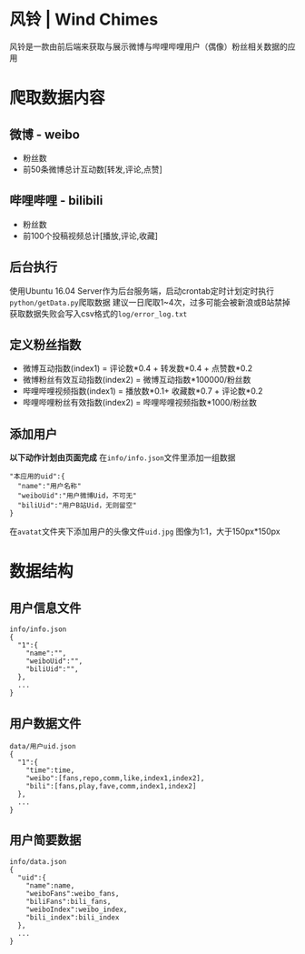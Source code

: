 # 风铃 | Wind Chimes
风铃是一款由前后端来获取与展示微博与哔哩哔哩用户（偶像）粉丝相关数据的应用

# 爬取数据内容
## 微博 - weibo
 - 粉丝数
 - 前50条微博总计互动数\[转发,评论,点赞\]
## 哔哩哔哩 - bilibili
 - 粉丝数
 - 前100个投稿视频总计\[播放,评论,收藏\]
## 后台执行
使用Ubuntu 16.04 Server作为后台服务端，启动crontab定时计划定时执行`python/getData.py`爬取数据
建议一日爬取1~4次，过多可能会被新浪或B站禁掉
获取数据失败会写入csv格式的`log/error_log.txt`

## 定义粉丝指数
 - 微博互动指数(index1)  =  评论数\*0.4 + 转发数\*0.4 + 点赞数\*0.2
 - 微博粉丝有效互动指数(index2)  =  微博互动指数\*100000/粉丝数
 - 哔哩哔哩视频指数(index1)  =  播放数\*0.1+ 收藏数\*0.7 + 评论数\*0.2
 - 哔哩哔哩粉丝有效指数(index2)  =  哔哩哔哩视频指数\*1000/粉丝数
 
## 添加用户
**以下动作计划由页面完成**
在`info/info.json`文件里添加一组数据
```
"本应用的uid":{
  "name":"用户名称"
  "weiboUid":"用户微博Uid，不可无"
  "biliUid":"用户B站Uid，无则留空"
}
```
在`avatat`文件夹下添加用户的头像文件`uid.jpg`
图像为1:1，大于150px*150px

# 数据结构
## 用户信息文件
```chinese
info/info.json
{
  "1":{
    "name":"",
    "weiboUid":"",
    "biliUid":"",
  },
  ...
}
```
## 用户数据文件
```chinese
data/用户uid.json
{
  "1":{
    "time":time,
    "weibo":[fans,repo,comm,like,index1,index2],
    "bili":[fans,play,fave,comm,index1,index2]
  },
  ...
}
```
## 用户简要数据
```chinese
info/data.json
{
  "uid":{
    "name":name,
    "weiboFans":weibo_fans,
    "biliFans":bili_fans,
    "weiboIndex":weibo_index,
    "bili_index":bili_index
  },
  ...
}
```

